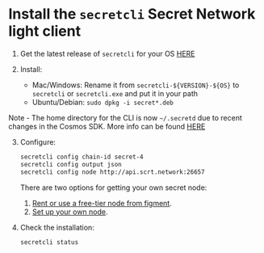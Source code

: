 # Install the `secretcli` Secret Network light client

1. Get the latest release of `secretcli` for your OS [HERE](https://github.com/enigmampc/SecretNetwork/releases/latest)

2) Install:

   - Mac/Windows: Rename it from `secretcli-${VERSION}-${OS}` to `secretcli` or `secretcli.exe` and put it in your path
   - Ubuntu/Debian: `sudo dpkg -i secret*.deb`

Note - The home directory for the CLI is now `~/.secretd` due to recent changes in the Cosmos SDK. More info can be found [HERE](https://github.com/scrtlabs/SupernovaDocs/blob/master/app%20developers/cli.md)

3) Configure:

   ```bash
   secretcli config chain-id secret-4
   secretcli config output json
   secretcli config node http://api.scrt.network:26657
   ```

   There are two options for getting your own secret node:
   1. [Rent or use a free-tier node from figment](https://figment.io/datahub/secret-network/).
   2. [Set up your own node](https://docs.scrt.network/node-guides/run-full-node-mainnet.html).

4) Check the installation:

   ```bash
   secretcli status
   ```
